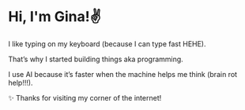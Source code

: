 # Hi, I'm Gina!✌️

I like typing on my keyboard (because I can type fast HEHE).

That’s why I started building things aka programming. 

I use AI because it’s faster when the machine helps me think (brain rot help!!!).

✨ Thanks for visiting my corner of the internet!
